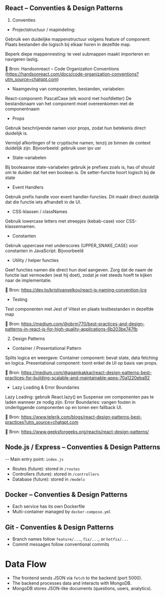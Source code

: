 ## React – Conventies & Design Patterns

1. Conventies

- Projectstructuur / mapindeling:

Gebruik een duidelijke mappenstructuur volgens feature of component: Plaats bestanden die logisch bij elkaar horen in dezelfde map.

Beperk diepe mappen­nesting: te veel submappen maakt importeren en navigeren lastig.

🔗 Bron: Handsonreact – Code Organization Conventions (https://handsonreact.com/docs/code-organization-conventions?utm_source=chatgpt.com)

- Naamgeving van componenten, bestanden, variabelen:

React-component: PascalCase (elk woord met hoofdletter)
De bestandsnaam van het component moet overeenkomen met de componentnaam

- Props

Gebruik beschrijvende namen voor props, zodat hun betekenis direct duidelijk is.

Vermijd afkortingen of te cryptische namen, tenzij ze binnen de context duidelijk zijn.
Bijvoorbeeld: gebruik user ipv usr

- State-variabelen

Bij booleaanse state-variabelen gebruik je prefixes zoals is, has of should om te duiden dat het een boolean is.
De setter-functie hoort logisch bij de state

- Event Handlers

Gebruik prefix handle voor event handler-functies. Dit maakt direct duidelijk dat die functie iets afhandelt in de UI.

- CSS-klassen / classNames

Gebruik lowercase letters met streepjes (kebab-case) voor CSS-klassennamen.

- Constanten

Gebruik uppercase met underscores (UPPER_SNAKE_CASE) voor constanten in JavaScript.
Bijvoorbeeld

- Utility / helper functies

Geef functies namen die direct hun doel aangeven. Zorg dat de naam de functie laat vermoeden (wat hij doet), zodat je niet steeds hoeft te kijken naar de implementatie.

🔗 Bron: https://dev.to/kristiyanvelkov/react-js-naming-convention-lcg

- Testing

Test componenten met Jest of Vitest en plaats testbestanden in dezelfde map

🔗 Bron: https://medium.com/@obrm770/best-practices-and-design-patterns-in-react-js-for-high-quality-applications-6b203be747fb

2. Design Patterns

- Container / Presentational Pattern

Splits logica en weergave: Container component: bevat state, data fetching en logica.
Presentational component: toont enkel de UI op basis van props.

🔗 Bron: https://medium.com/@agamkakkar/react-design-patterns-best-practices-for-building-scalable-and-maintainable-apps-70a1220eba92

- Lazy Loading & Error Boundaries

Lazy Loading: gebruik React.lazy() en Suspense om componenten pas te laden wanneer ze nodig zijn. Error Boundaries: vangen fouten in onderliggende componenten op en tonen een fallback UI.

🔗 Bron: https://www.telerik.com/blogs/react-design-patterns-best-practices?utm_source=chatgpt.com

🔗 Bron: https://www.geeksforgeeks.org/reactjs/react-design-patterns/

## Node.js / Express – Conventies & Design Patterns

-- Main entry point: `index.js`

- Routes (future): stored in `/routes`
- Controllers (future): stored in `/controllers`
- Database (future): stored in `/models`

## Docker – Conventies & Design Patterns

- Each service has its own Dockerfile
- Multi-container managed by `docker-compose.yml`

## Git - Conventies & Design Patterns

- Branch names follow `feature/...`, `fix/...`, or `hotfix/...`
- Commit messages follow conventional commits

# Data Flow

- The frontend sends JSON via `fetch` to the backend (port 5000).
- The backend processes data and interacts with MongoDB.
- MongoDB stores JSON-like documents (questions, users, analytics).
